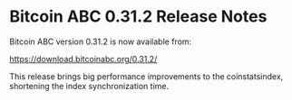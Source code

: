 # Bitcoin ABC 0.31.2 Release Notes

Bitcoin ABC version 0.31.2 is now available from:

  <https://download.bitcoinabc.org/0.31.2/>

This release brings big performance improvements to the coinstatsindex,
shortening the index synchronization time.
